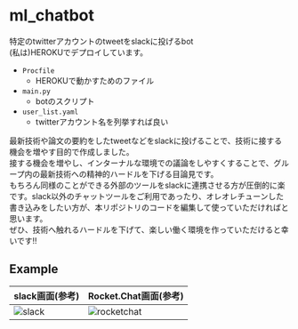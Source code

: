 # ml_chatbot
特定のtwitterアカウントのtweetをslackに投げるbot  
(私は)HEROKUでデプロイしています。

- `Procfile`
  - HEROKUで動かすためのファイル
- `main.py`
  - botのスクリプト
- `user_list.yaml`
  - twitterアカウント名を列挙すれば良い

最新技術や論文の要約をしたtweetなどをslackに投げることで、技術に接する機会を増やす目的で作成しました。  
接する機会を増やし、インターナルな環境での議論をしやすくすることで、グループ内の最新技術への精神的ハードルを下げる目論見です。  
もちろん同様のことができる外部のツールをslackに連携させる方が圧倒的に楽です。slack以外のチャットツールをご利用であったり、オレオレチューンした書き込みをしたい方が、本リポジトリのコードを編集して使っていただければと思います。  
ぜひ、技術へ触れるハードルを下げて、楽しい働く環境を作っていただけると幸いです!!

## Example
| slack画面(参考)                                                                   | Rocket.Chat画面(参考)                                                                       |
|-----------------------------------------------------------------------------------|---------------------------------------------------------------------------------------------|
| ![slack](https://github.com/yucho147/ml_chatbot/blob/main/figs/slack_example.png) | ![rocketchat](https://github.com/yucho147/ml_chatbot/blob/main/figs/rocketchat_example.png) |


